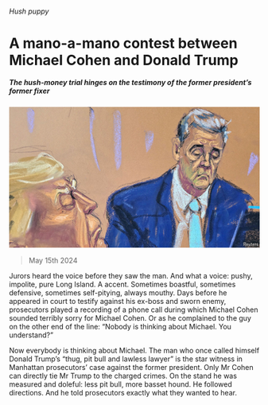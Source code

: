 ###### Hush puppy

# A mano-a-mano contest between Michael Cohen and Donald Trump 

##### The hush-money trial hinges on the testimony of the former president’s former fixer 

![image](images/20240518_USP002.jpg) 

> May 15th 2024 

Jurors heard the voice before they saw the man. And what a voice: pushy, impolite, pure Long Island. A accent. Sometimes boastful, sometimes defensive, sometimes self-pitying, always mouthy. Days before he appeared in court to testify against his ex-boss and sworn enemy, prosecutors played a recording of a phone call during which Michael Cohen sounded terribly sorry for Michael Cohen. Or as he complained to the guy on the other end of the line: “Nobody is thinking about Michael. You understand?”

Now everybody is thinking about Michael. The man who once called himself Donald Trump’s “thug, pit bull and lawless lawyer” is the star witness in Manhattan prosecutors’ case against the former president. Only Mr Cohen can directly tie Mr Trump to the charged crimes. On the stand he was measured and doleful: less pit bull, more basset hound. He followed directions. And he told prosecutors exactly what they wanted to hear.

